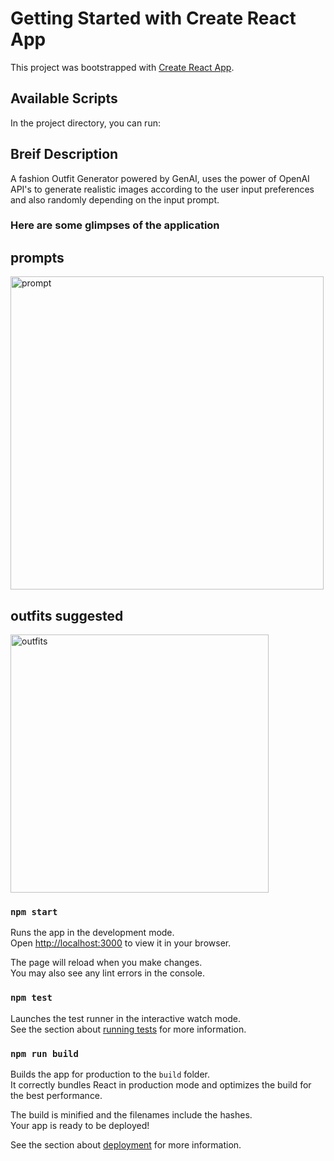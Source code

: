 # Getting Started with Create React App

This project was bootstrapped with [Create React App](https://github.com/facebook/create-react-app).

## Available Scripts

In the project directory, you can run:

## Breif Description

A fashion Outfit Generator powered by GenAI, uses the power of OpenAI API's to generate realistic images according to the user input preferences and also randomly depending on the input prompt.

### Here are some glimpses of the application

## prompts
<img width="501" alt="prompt" src="https://github.com/mainakdas16/flipkart_grid_fashionOutfitGenerator/assets/86925839/c492934a-9232-4620-bd34-39bf553dee99">

## outfits suggested
<img width="413" alt="outfits" src="https://github.com/mainakdas16/flipkart_grid_fashionOutfitGenerator/assets/86925839/b5b77a42-8e03-4df5-b03e-e6ad0d38cfa6">

### `npm start`

Runs the app in the development mode.\
Open [http://localhost:3000](http://localhost:3000) to view it in your browser.

The page will reload when you make changes.\
You may also see any lint errors in the console.

### `npm test`

Launches the test runner in the interactive watch mode.\
See the section about [running tests](https://facebook.github.io/create-react-app/docs/running-tests) for more information.

### `npm run build`

Builds the app for production to the `build` folder.\
It correctly bundles React in production mode and optimizes the build for the best performance.

The build is minified and the filenames include the hashes.\
Your app is ready to be deployed!

See the section about [deployment](https://facebook.github.io/create-react-app/docs/deployment) for more information.
